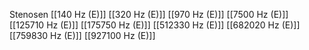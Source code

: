 Stenosen
[[140 Hz (E)]]
[[320 Hz (E)]]
[[970 Hz (E)]]
[[7500 Hz (E)]]
[[125710 Hz (E)]]
[[175750 Hz (E)]]
[[512330 Hz (E)]]
[[682020 Hz (E)]]
[[759830 Hz (E)]]
[[927100 Hz (E)]]